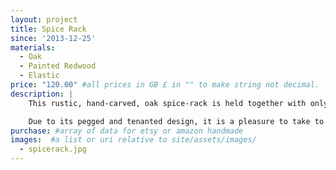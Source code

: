 ```yaml
---
layout: project
title: Spice Rack
since: '2013-12-25'
materials:
  - Oak
  - Painted Redwood
  - Elastic
price: "120.00" #all prices in GB £ in "" to make string not decimal.
description: |
    This rustic, hand-carved, oak spice-rack is held together with only pegs and a unique hinge joint at the handle.  It is double sided and intended to be portable, so that spices can be stored somewhere cool and dry and brought out for use.

    Due to its pegged and tenanted design, it is a pleasure to take to pieces and re-assemble in order to post or to treat the wood.
purchase: #array of data for etsy or amazon handmade
images:  #a list or uri relative to site/assets/images/
  - spicerack.jpg
---
```

